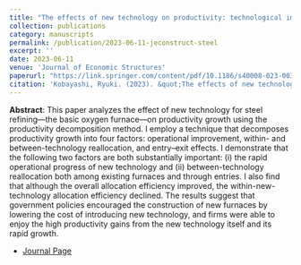 ```yaml
---
title: "The effects of new technology on productivity: technological improvement and reallocation efficiency in the Japanese steelmaking industry"
collection: publications
category: manuscripts
permalink: /publication/2023-06-11-jeconstruct-steel
excerpt: ''
date: 2023-06-11
venue: 'Journal of Economic Structures'
paperurl: "https://link.springer.com/content/pdf/10.1186/s40008-023-00300-3.pdf"
citation: 'Kobayashi, Ryuki. (2023). &quot;The effects of new technology on productivity: technological improvement and reallocation efficiency in the Japanese steelmaking industr.&quot; <i>Journal of Economic Structures</i>. 12, 6.'
---
```


**Abstract**: This paper analyzes the effect of new technology for steel refining—the basic oxygen furnace—on productivity growth using the productivity decomposition method. I employ a technique that decomposes productivity growth into four factors: operational improvement, within- and between-technology reallocation, and entry–﻿exit effects. I demonstrate that the following two factors are both substantially important: (i) the rapid operational progress of new technology and (ii) between-technology reallocation both among existing furnaces and through entries. I also find that although the overall allocation efficiency improved, the within-new-technology allocation efficiency declined. The results suggest that government policies encouraged the construction of new furnaces by lowering the cost of introducing new technology, and firms were able to enjoy the high productivity gains from the new technology itself and its rapid growth.

* [Journal Page](https://journalofeconomicstructures.springeropen.com/articles/10.1186/s40008-023-00300-3)